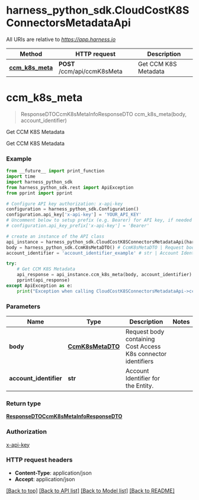 # harness_python_sdk.CloudCostK8SConnectorsMetadataApi

All URIs are relative to *https://app.harness.io*

Method | HTTP request | Description
------------- | ------------- | -------------
[**ccm_k8s_meta**](CloudCostK8SConnectorsMetadataApi.md#ccm_k8s_meta) | **POST** /ccm/api/ccmK8sMeta | Get CCM K8S Metadata

# **ccm_k8s_meta**
> ResponseDTOCcmK8sMetaInfoResponseDTO ccm_k8s_meta(body, account_identifier)

Get CCM K8S Metadata

Get CCM K8S Metadata 

### Example
```python
from __future__ import print_function
import time
import harness_python_sdk
from harness_python_sdk.rest import ApiException
from pprint import pprint

# Configure API key authorization: x-api-key
configuration = harness_python_sdk.Configuration()
configuration.api_key['x-api-key'] = 'YOUR_API_KEY'
# Uncomment below to setup prefix (e.g. Bearer) for API key, if needed
# configuration.api_key_prefix['x-api-key'] = 'Bearer'

# create an instance of the API class
api_instance = harness_python_sdk.CloudCostK8SConnectorsMetadataApi(harness_python_sdk.ApiClient(configuration))
body = harness_python_sdk.CcmK8sMetaDTO() # CcmK8sMetaDTO | Request body containing Cost Access K8s connector identifiers
account_identifier = 'account_identifier_example' # str | Account Identifier for the Entity.

try:
    # Get CCM K8S Metadata
    api_response = api_instance.ccm_k8s_meta(body, account_identifier)
    pprint(api_response)
except ApiException as e:
    print("Exception when calling CloudCostK8SConnectorsMetadataApi->ccm_k8s_meta: %s\n" % e)
```

### Parameters

Name | Type | Description  | Notes
------------- | ------------- | ------------- | -------------
 **body** | [**CcmK8sMetaDTO**](CcmK8sMetaDTO.md)| Request body containing Cost Access K8s connector identifiers | 
 **account_identifier** | **str**| Account Identifier for the Entity. | 

### Return type

[**ResponseDTOCcmK8sMetaInfoResponseDTO**](ResponseDTOCcmK8sMetaInfoResponseDTO.md)

### Authorization

[x-api-key](../README.md#x-api-key)

### HTTP request headers

 - **Content-Type**: application/json
 - **Accept**: application/json

[[Back to top]](#) [[Back to API list]](../README.md#documentation-for-api-endpoints) [[Back to Model list]](../README.md#documentation-for-models) [[Back to README]](../README.md)

